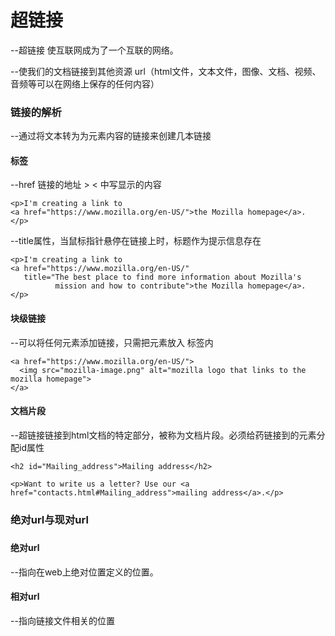 # 超链接

--超链接 使互联网成为了一个互联的网络。

--使我们的文档链接到其他资源 url（html文件，文本文件，图像、文档、视频、音频等可以在网络上保存的任何内容）





### 链接的解析

--通过将文本转为为<a>元素内容的链接来创建几本链接



#### <a>标签

--href 链接的地址	> < 中写显示的内容

```
<p>I'm creating a link to
<a href="https://www.mozilla.org/en-US/">the Mozilla homepage</a>.
</p>
```



--title属性，当鼠标指针悬停在链接上时，标题作为提示信息存在

```
<p>I'm creating a link to
<a href="https://www.mozilla.org/en-US/"
   title="The best place to find more information about Mozilla's
          mission and how to contribute">the Mozilla homepage</a>.
</p>
```





#### 块级链接

--可以将任何元素添加链接，只需把元素放入<a> 标签内

```
<a href="https://www.mozilla.org/en-US/">
  <img src="mozilla-image.png" alt="mozilla logo that links to the mozilla homepage">
</a>
```





#### 文档片段

--超链接链接到html文档的特定部分，被称为文档片段。必须给药链接到的元素分配id属性

```
<h2 id="Mailing_address">Mailing address</h2>
```

```
<p>Want to write us a letter? Use our <a href="contacts.html#Mailing_address">mailing address</a>.</p>

```





### 绝对url与现对url

##### 

#### 绝对url

--指向在web上绝对位置定义的位置。



#### 相对url

--指向链接文件相关的位置